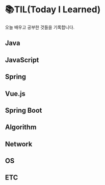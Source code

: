 # **📚TIL(Today I Learned)**

오늘 배우고 공부한 것들을 기록합니다.
## **Java**
## **JavaScript**
## **Spring**
## **Vue.js**
## **Spring Boot**
## **Algorithm**
## **Network**
## **OS**
## **ETC**
